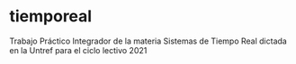 # tiemporeal
Trabajo Práctico Integrador de la materia Sistemas de Tiempo Real dictada en la Untref para el ciclo lectivo 2021
